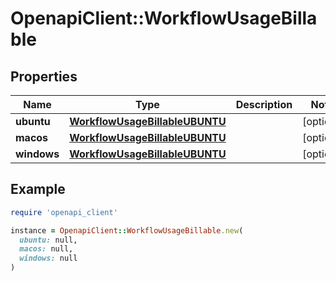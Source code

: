 # OpenapiClient::WorkflowUsageBillable

## Properties

| Name | Type | Description | Notes |
| ---- | ---- | ----------- | ----- |
| **ubuntu** | [**WorkflowUsageBillableUBUNTU**](WorkflowUsageBillableUBUNTU.md) |  | [optional] |
| **macos** | [**WorkflowUsageBillableUBUNTU**](WorkflowUsageBillableUBUNTU.md) |  | [optional] |
| **windows** | [**WorkflowUsageBillableUBUNTU**](WorkflowUsageBillableUBUNTU.md) |  | [optional] |

## Example

```ruby
require 'openapi_client'

instance = OpenapiClient::WorkflowUsageBillable.new(
  ubuntu: null,
  macos: null,
  windows: null
)
```

